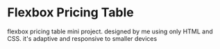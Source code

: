 # Flexbox Pricing Table
flexbox pricing table mini project. designed by me using only HTML and CSS. it's adaptive and responsive to smaller devices
